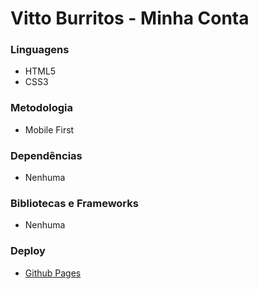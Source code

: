 # Vitto Burritos - Minha Conta

### Linguagens

- HTML5
- CSS3

### Metodologia

- Mobile First

### Dependências

- Nenhuma

### Bibliotecas e Frameworks

- Nenhuma

### Deploy

- [Github Pages](https://leandrocodes.github.io/vitto-burritos-minhaconta/)
